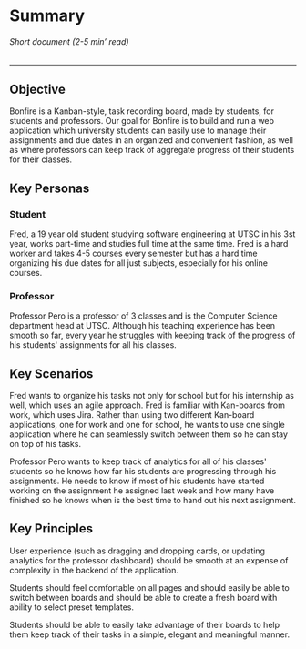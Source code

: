 
# Summary
###### *Short document (2-5 min’ read)*
<hr>

## Objective

Bonfire is a Kanban-style, task recording board, made by students, for students and professors. Our goal for Bonfire is to build and run a web application which university students can easily use to manage their assignments and due dates in an organized and convenient fashion, as well as where professors can keep track of aggregate progress of their students for their classes.

## Key Personas

### Student

Fred, a 19 year old student studying software engineering at UTSC in his 3st year, works part-time and studies full time at the same time. Fred is a hard worker and takes 4-5 courses every semester but has a hard time organizing his due dates for all just subjects, especially for his online courses.


### Professor

Professor Pero is a professor of 3 classes and is the Computer Science department head at UTSC. Although his teaching experience has been smooth so far, every year he struggles with keeping track of the progress of his students' assignments for all his classes.

## Key Scenarios

Fred wants to organize his tasks not only for school but for his internship as well, which uses an agile approach. Fred is familiar with Kan-boards from work, which uses Jira. Rather than using two different Kan-board applications, one for work and one for school, he wants to use one single application where he can seamlessly switch between them so he can stay on top of his tasks.

Professor Pero wants to keep track of analytics for all of his classes' students so he knows how far his students are progressing through his assignments. He needs to know if most of his students have started working on the assignment he assigned last week and how many have finished so he knows when is the best time to hand out his next assignment.

## Key Principles

User experience (such as dragging and dropping cards, or updating analytics for the professor dashboard) should be smooth at an expense of complexity in the backend of the application.

Students should feel comfortable on all pages and should easily be able to switch between boards and should be able to create a fresh board with ability to select preset templates.

Students should be able to easily take advantage of their boards to help them keep track of their tasks in a simple, elegant and meaningful manner.
